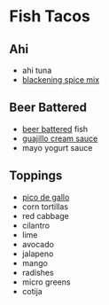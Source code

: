 # Fish Tacos

## Ahi
* ahi tuna
* [blackening spice mix](./blackening-spice-mix)

## Beer Battered
* [beer battered](./beer-batter) fish
* [guajillo cream sauce](./guajillo-cream-sauce)
* mayo yogurt sauce

## Toppings
* [pico de gallo](./pico-de-gallo)
* corn tortillas
* red cabbage
* cilantro
* lime
* avocado
* jalapeno
* mango
* radishes
* micro greens
* cotija
